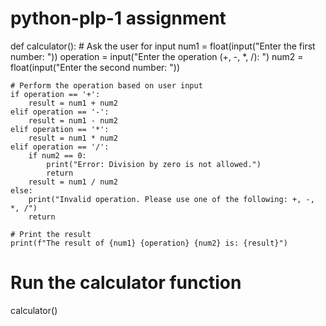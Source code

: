 # python-plp-1 assignment

def calculator():
    # Ask the user for input
    num1 = float(input("Enter the first number: "))
    operation = input("Enter the operation (+, -, *, /): ")
    num2 = float(input("Enter the second number: "))

    # Perform the operation based on user input
    if operation == '+':
        result = num1 + num2
    elif operation == '-':
        result = num1 - num2
    elif operation == '*':
        result = num1 * num2
    elif operation == '/':
        if num2 == 0:
            print("Error: Division by zero is not allowed.")
            return
        result = num1 / num2
    else:
        print("Invalid operation. Please use one of the following: +, -, *, /")
        return

    # Print the result
    print(f"The result of {num1} {operation} {num2} is: {result}")

# Run the calculator function
calculator()
